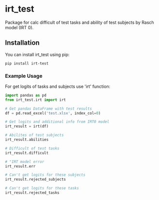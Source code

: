 # irt_test
Package for calc difficult of test tasks and ability of test subjects by Rasch model (IRT 0).

## Installation
You can install irt_test using pip:

```bash
pip install irt-test
```

### Example Usage

For get logits of tasks and subjects use 'irt' function:

```python
import pandas as pd
from irt_test.irt import irt

# Get pandas DataFrame with test results
df = pd.read_excel('test.xlsx', index_col=0)

# Get logits and additional info from IRT0 model
irt_result = irt(df)

# Abilites of test subjects
irt_result.abilities

# Difficult of test tasks
irt_result.difficult

# "IRT model error
irt_result.err

# Can't get logits for these subjects
irt_result.rejected_subjects

# Can't get logits for these tasks
irt_result.rejected_tasks
```
